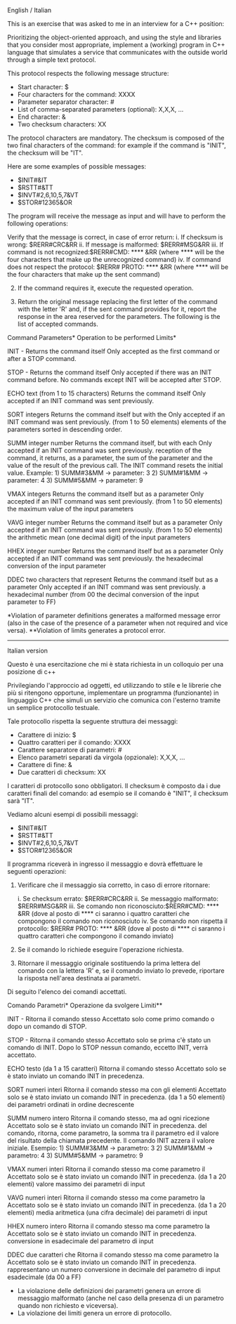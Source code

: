 
English / Italian 

This is an exercise that was asked to me in an interview for a C++ position:

Prioritizing the object-oriented approach, and using the style and libraries that you consider most appropriate, implement a (working) program in C++ language that simulates a service that communicates with the outside world through a simple text protocol.

This protocol respects the following message structure:

- Start character: $
- Four characters for the command: XXXX
- Parameter separator character: #
- List of comma-separated parameters (optional): X,X,X, ...
- End character: &
- Two checksum characters: XX

The protocol characters are mandatory. The checksum is composed of the two final characters of the command: for example if the command is "INIT", the checksum will be "IT".

Here are some examples of possible messages:

- $INIT#&IT
- $RSTT#&TT
- $INVT#2,6,10,5,7&VT
- $STOR#12365&OR

The program will receive the message as input and will have to perform the following operations:

Verify that the message is correct, in case of error return:
i. If checksum is wrong: $RERR#CRC&RR
  ii. If message is malformed: $RERR#MSG&RR
  iii. If command is not recognized:$RERR#CMD: **** &RR (where **** will be the four characters that make up the unrecognized command)
  iv. If command does not respect the protocol: $RERR# PROTO: **** &RR (where **** will be the four characters that make up the sent command)

2. If the command requires it, execute the requested operation.

3. Return the original message replacing the first letter of the command with the letter 'R' and, if the sent command provides for it, report the response in the area reserved for the parameters.
The following is the list of accepted commands.

Command     Parameters*                     Operation to be performed                       Limits*

INIT        -                               Returns the command itself                      Only accepted as the first command or after a STOP command.

STOP        -                               Returns the command itself                      Only accepted if there was an INIT command before. No commands except INIT will be accepted after STOP.

ECHO        text (from 1 to 15 characters)  Returns the command itself                      Only accepted if an INIT command was sent previously.

SORT        integers                        Returns the command itself but with the         Only accepted if an INIT command was sent previously.
            (from 1 to 50 elements)         elements of the parameters sorted in 
                                            descending order.                                  
                     
        
SUMM        integer number                  Returns the command itself, but with each       Only accepted if an INIT command was sent previously.
                                            reception of the command, it returns, as a
                                            parameter, the sum of the parameter and the
                                            value of the result of the previous call.
                                            The INIT command resets the initial value.
                                            Example:
                                            1) SUMM#3&MM -> parameter: 3
                                            2) SUMM#1&MM -> parameter: 4
                                            3) SUMM#5&MM -> parameter: 9

VMAX        integers                        Returns the command itself but as a parameter   Only accepted if an INIT command was sent previously.
            (from 1 to 50 elements)         the maximum value of the input parameters

VAVG        integer number                  Returns the command itself but as a parameter   Only accepted if an INIT command was sent previously.
            (from 1 to 50 elements)         the arithmetic mean (one decimal digit) of the 
                                            input parameters

HHEX        integer number                  Returns the command itself but as a parameter   Only accepted if an INIT command was sent previously.
                                            the hexadecimal conversion of the input 
                                            parameter    

DDEC        two characters that represent   Returns the command itself but as a parameter   Only accepted if an INIT command was sent previously.
            a hexadecimal number (from 00   the decimal conversion of the input parameter
            to FF)


*Violation of parameter definitions generates a malformed message error (also in the case of the presence of a parameter when not required and vice versa).
**Violation of limits generates a protocol error.

___________________________________________________________________________________________________________________________________

Italian version

Questo è una esercitazione che mi è stata richiesta in un colloquio per una posizione di c++

Privilegiando l'approccio ad oggetti, ed utilizzando to stile e le librerie che più si ritengono opportune, implementare un programma (funzionante) in linguaggio C++ che simuli un servizio che comunica con l'esterno tramite un semplice protocollo testuale.

Tale protocollo rispetta la seguente struttura dei messaggi:

- Carattere di inizio: $
- Quattro caratteri per il comando: XXXX
- Carattere separatore di parametri: #
- Elenco parametri separati da virgola (opzionale): X,X,X, ...
- Carattere di fine: &
- Due caratteri di checksum: XX

I caratteri di protocollo sono obbligatori. Il checksum è composto da i due caratteri finali del comando: ad esempio se il comando è "INIT", il checksum sarà "IT".

Vediamo alcuni esempi di possibili messaggi:

- $INIT#&IT
- $RSTT#&TT
- $INVT#2,6,10,5,7&VT
- $STOR#12365&OR

Il programma riceverà in ingresso il messaggio e dovrà effettuare le seguenti operazioni:

1. Verificare che il messaggio sia corretto, in caso di errore ritornare:

    i. Se checksum errato: $RERR#CRC&RR
    ii. Se messaggio malformato: $RERR#MSG&RR
    iii. Se comando non riconosciuto:$RERR#CMD: **** &RR (dove al posto di **** ci saranno i quattro caratteri che compongono il comando non riconosciuto
    iv. Se comando non rispetta il protocollo: $RERR# PROTO: **** &RR (dove al posto di **** ci saranno i quattro caratteri che compongono il comando inviato)

2. Se il comando lo richiede eseguire l'operazione richiesta.
  
3. Ritornare il messaggio originale sostituendo la prima lettera del comando con la lettera 'R' e, se il comando inviato lo prevede, riportare la risposta nell'area destinata ai parametri.


Di seguito l'elenco dei comandi accettati.



Comando     Parametri*                      Operazione da svolgere                              Limiti**        

INIT        -                               Ritorna il comando stesso                           Accettato solo come primo comando o dopo un comando di STOP.

STOP        -                               Ritorna il comando stesso                           Accettato solo se prima c'è stato un comando di INIT. Dopo lo STOP nessun comando, eccetto INIT, verrà accettato.

ECHO        testo (da 1 a 15 caratteri)     Ritorna il comando stesso                           Accettato solo se è stato inviato un comando INIT in precedenza.

SORT        numeri interi                   Ritorna il comando stesso ma con gli elementi       Accettato solo se è stato inviato un comando INIT in precedenza.
            (da 1 a 50 elementi)            dei parametri ordinati in ordine decrescente
               
SUMM        numero intero                   Ritorna il comando stesso, ma ad ogni ricezione     Accettato solo se è stato inviato un comando INIT in precedenza.
                                            del comando, ritorna, come parametro, la somma 
                                            tra il parametro ed il valore del risultato 
                                            della chiamata precedente.
                                            Il comando INIT azzera il valore iniziale.
                                            Esempio:
                                            1) SUMM#3&MM -> parametro: 3
                                            2) SUMM#1&MM -> parametro: 4
                                            3) SUMM#5&MM -> parametro: 9

VMAX        numeri interi                   Ritorna il comando stesso ma come parametro il      Accettato solo se è stato inviato un comando INIT in precedenza.
            (da 1 a 20 elementi)            valore massimo dei parametri di input                 

VAVG        numeri interi                   Ritorna il comando stesso ma come parametro la      Accettato solo se è stato inviato un comando INIT in precedenza.
            (da 1 a 20 elementi)            media aritmetica (una cifra decimale) 
                                            dei parametri di input  

HHEX        numero intero                   Ritorna il comando stesso ma come parametro la      Accettato solo se è stato inviato un comando INIT in precedenza.
                                            conversione in esadecimale del parametro di input    

DDEC        due caratteri che               Ritorna il comando stesso ma come parametro la      Accettato solo se è stato inviato un comando INIT in precedenza.
            rappresentano un numero         conversione in decimale del parametro di input      
            esadecimale (da 00 a FF)

                                            
* La violazione delle definizioni dei parametri genera un errore di messaggio malformato (anche nel caso della presenza di un parametro quando non richiesto e viceversa).
* La violazione dei limiti genera un errore di protocollo.








